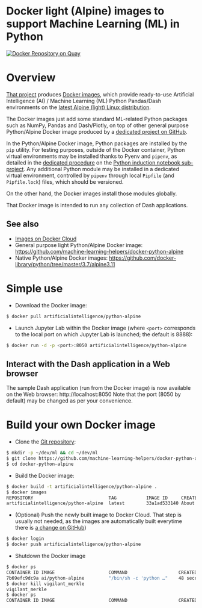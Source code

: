 Docker light (Alpine) images to support Machine Learning (ML) in Python
=======================================================================

[![Docker Repository on Quay](https://quay.io/repository/artificialintelligence/python-alpine/status "Docker Repository on Quay")](https://quay.io/repository/artificialintelligence/python-alpine)

# Overview
[That project](https://github.com/machine-learning-helpers/docker-python-alpine)
produces
[Docker images](https://cloud.docker.com/u/artificialintelligence/repository/docker/artificialintelligence/python-alpine),
which provide ready-to-use Artificial Intelligence (AI) / Machine Learning (ML)
Python Pandas/Dash environments on the
[latest Alpine (light) Linux distribution](https://hub.docker.com/layers/python/library/python/3.7.6-alpine3.11/images/sha256-303563b7b71e945c3a27f49d8cd9b58183b667437ab875639042ab253cf7af56).

The Docker images just add some standard ML-related Python packages such as
NumPy, Pandas and Dash/Plotly, on top of other general purpose Python/Alpine
Docker image produced by a
[dedicated project on GitHub](https://github.com/docker-library/python/tree/master/3.7/alpine3.11/Dockerfile).

In the Python/Alpine Docker image, Python packages are installed by the `pip`
utility. For testing purposes, outside of the Docker container,
Python virtual environments may be installed thanks to Pyenv and `pipenv`,
as detailed in the
[dedicated procedure](http://github.com/machine-learning-helpers/induction-python/tree/master/installation/virtual-env)
on the
[Python induction notebook sub-project](http://github.com/machine-learning-helpers/induction-python).
Any additional Python module may be installed in a dedicated
virtual environment, controlled by `pipenv` through local `Pipfile`
(and `Pipfile.lock`) files, which should be versioned.

On the other hand, the Docker images install those modules globally.

That Docker image is intended to run any collection of Dash applications.

## See also
* [Images on Docker Cloud](https://cloud.docker.com/u/artificialintelligence/repository/docker/artificialintelligence/python-alpine)
* General purpose light Python/Alpine Docker image:
  https://github.com/machine-learning-helpers/docker-python-alpine
* Native Python/Alpine Docker images:
  https://github.com/docker-library/python/tree/master/3.7/alpine3.11

# Simple use
* Download the Docker image:
```bash
$ docker pull artificialintelligence/python-alpine
```

* Launch Jupyter Lab within the Docker image (where `<port>` corresponds
  to the local port on which Jupyter Lab is launched; the default is 8888):
```bash
$ docker run -d -p <port>:8050 artificialintelligence/python-alpine
```

## Interact with the Dash application in a Web browser
The sample Dash application (run from the Docker image)
is now available on the Web browser: http://localhost:8050
Note that the port (8050 by default) may be changed as per your convenience.

# Build your own Docker image
* Clone the
  [Git repository](https://github.com/machine-learning-helpers/docker-python-alpine):
```bash
$ mkdir -p ~/dev/ml && cd ~/dev/ml
$ git clone https://github.com/machine-learning-helpers/docker-python-alpine.git
$ cd docker-python-alpine
```

* Build the Docker image:
```bash
$ docker build -t artificialintelligence/python-alpine .
$ docker images
REPOSITORY                            TAG           IMAGE ID     CREATED            SIZE
artificialintelligence/python-alpine  latest        33a1ad533140 About a minute ago 500MB
```

* (Optional) Push the newly built image to Docker Cloud.
  That step is usually not needed, as the images are automatically
  built everytime there is
  [a change on GitHub](https://github.com/machine-learning-helpers/docker-python-alpine/commits/master))
```bash
$ docker login
$ docker push artificialintelligence/python-alpine
```

* Shutdown the Docker image
```bash
$ docker ps
CONTAINER ID IMAGE                    COMMAND                   CREATED        STATUS        PORTS                  NAMES
7b69efc9dc9a ai/python-alpine         "/bin/sh -c 'python …"    48 seconds ago Up 47 seconds 0.0.0.0:9000->8050/tcp vigilant_merkle
$ docker kill vigilant_merkle
vigilant_merkle
$ docker ps
CONTAINER ID IMAGE                    COMMAND                   CREATED        STATUS        PORTS                  NAMES
```

